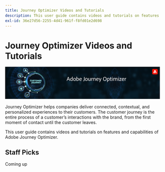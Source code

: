 ```yaml
---
title: Journey Optimizer Videos and Tutorials
description: This user guide contains videos and tutorials on features and capabilities of Adobe Journey Optimizer.
exl-id: 36e27d56-2255-4d41-961f-f8fd01e2d698
---
```


# Journey Optimizer Videos and Tutorials

![](./assets/ajo-banner.png)

Journey Optimizer helps companies deliver connected, contextual, and personalized experiences to their customers. The customer journey is the entire process of a customer’s interactions with the brand, from the first moment of contact until the customer leaves. 

This user guide contains videos and tutorials on features and capabilities of Adobe Journey Optimizer.

## Staff Picks

Coming up
